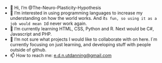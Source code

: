 - 👋 Hi, I’m @The-Neuro-Plasticity-Hypothesis
- 👀 I’m interested in using programming languages to increase my understanding on how the world works. And it`s fun, so using it as a job would mean I`d never work again.
- 🌱 I’m currently learning HTML, CSS, Python and R. Next would be C#, Javascript and PHP.
- 💞️ I’m not sure what projects I would like to collaborate with on here. I`m currently focusing on just learning, and developing stuff with people outside of github.
- 📫 How to reach me: e.d.n.utdanning@gmail.com

<!---
The-Neuro-Plasticity-Hypothesis/The-Neuro-Plasticity-Hypothesis is a ✨ special ✨ repository because its `README.md` (this file) appears on your GitHub profile.
You can click the Preview link to take a look at your changes.
--->
